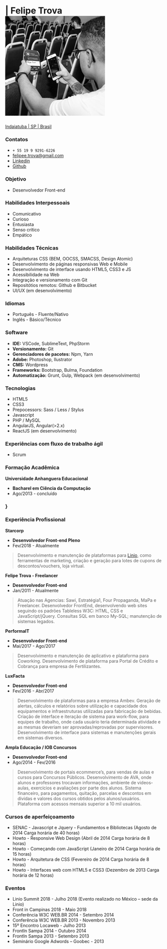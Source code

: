 # | Felipe Trova [![brand](assets/profile.jpeg)](http://felipetrova.github.io/) #
[Indaiatuba | SP | Brasil](https://goo.gl/maps/TMGJSgDYEVCoyBtG6)

### Contatos ### 
* `+ 55 19 9 9291-6226`
* felipee.trova@gmail.com 
* [Linkedin](https://www.linkedin.com/in/felipetrova/)
* [Github](https://github.com/felipetrova)

### Objetivo ###
* Desenvolvedor Front-end

### Habilidades Interpessoais ###
* Comunicativo 
* Curioso
* Entusiasta
* Senso crítico
* Empático

### Habilidades Técnicas ###
* Arquiteturas CSS (BEM, OOCSS, SMACSS, Design Atomic)
* Desenvolvimento de páginas responsivas Web e Mobile
* Desenvolvimento de interface usando HTML5, CSS3 e JS
* Acessibilidade na Web
* Integração e versionamento com Git
* Repositótios remotos: Github e Bitbucket
* UI/UX (em desenvolvimento)

### Idiomas ### 
* Português - Fluente/Nativo
* Inglês - Básico/Técnico

### Software ###
* **IDE:** VSCode, SublimeText, PhpStorm
* **Versionamento:** Git
* **Gerenciadores de pacotes:** Npm, Yarn
* **Adobe:** Photoshop, Ilustrator
* **CMS:** Wordpress
* **Frameworks:** Bootstrap, Bulma, Foundation
* **Automatização:** Grunt, Gulp, Webpack (em desenvolvimento)

### Tecnologias ###
* HTML5
* CSS3
* Prepocessors: Sass / Less / Stylus
* Javascript
* PHP / MySQL
* AngularJS, Angular(>2.x)
* ReactJS (em desenvolvimento)

### Experiências com fluxo de trabalho ágil ### 
* Scrum

### Formação Acadêmica ###
**Universidade Anhanguera Educacional**
* **Bacharel em Ciência da Computação**
* Ago/2013 - concluído
### } ###

### Experiência Profissional ###
**Starcorp**
* **Desenvolvedor Front-end Pleno**
* Fev/2018 - Atualmente
> Desenvolvimento e manutenção de plataformas para [Linio](http://www.linio.com), como ferramentas de marketing, criação e geração para lotes de cupons de descontos/vouchers, loja virtual.

**Felipe Trova - Freelancer**
* **Desenvolvedor Front-end**
* Jan/2011 - Atualmente
> Atuação nas Agencias: Sawi, Estratégia1, Four Propaganda, MaPa e Freelancer.
Desenvolvedor FrontEnd, desenvolvendo web sites seguindo os padrões Tableless W3C: HTML, CSS e JavaScript/jQuery. Consultas SQL em banco My-SQL; manutenção de sistemas legados.

**PerformaIT**
* **Desenvolvedor Front-end**
* Mai/2017 - Ago/2017
> Desenvolvimento e manutenção de aplicativo e plataforma para Coworking. Desenvolvimento de plataforma para Portal de Crédito e Cobrança para empresa de Fertilizantes.

**LuxFacta**
* **Desenvolvedor Front-end**
* Fev/2016 - Abr/2017
> Desenvolvimento de plataformas para a empresa Ambev. Geração de alertas, cálculos e relatórios sobre utilização e capacidade dos equipamentos e infraestruturas utilizadas para fabricação de bebidas. Criação de interface e iteração de sistema para work-flow, para equipes de trabalho, onde cada usuário teria determinada atividade e as mesmas deveriam ser aprovadas/reprovadas por supervisores. Desenvolvimento de interface para sistemas e manutenções gerais em sistemas diversos.

**Ampla Educação / IOB Concursos**
* **Desenvolvedor Front-end**
* Ago/2014 - Fev/2016
> Desenvolvimento de portais ecommerce’s, para vendas de aulas e cursos para Concursos Públicos. Desenvolvimento de AVA, onde alunos e professores trocavam informações, ambiente de videos-aulas, exercícios e avaliações por parte dos alunos. Sistema financeiro, para pagamentos, quitação, parcelas e descontos em dividas e valores dos cursos obtidos pelos alunos/usuários. Plataforma com acessos mensais superior a 10 mil usuários.

### Cursos de aperfeiçoamento ###
* SENAC - Javascript e Jquery - Fundamentos e Bibliotecas (Agosto de 2014 Carga horária de 40 horas)
* Howto - Responsive Web Design (Abril de 2014 Carga horária de 8 horas)
* Howto - Começando com JavaScript (Janeiro de 2014 Carga horária de 15 horas)
* Howto - Arquitetura de CSS (Fevereiro de 2014 Carga horária de 8 horas)
* Howto - Interfaces web com HTML5 e CSS3 (Dezembro de 2013 Carga horária de 12 horas)

### Eventos ###
* Linio Summit 2018 - Julho 2018 (Evento realizado no México – sede da Linio)
* Front in Campinas 2018 - Maio 2018
* Conferência W3C WEB.BR 2014 - Setembro 2014
* Conferência W3C WEB.BR 2013 - Novembro 2013
* 15º Encontro Locaweb - Julho 2013
* FrontIn Sampa 2014 - Outubro 2014
* FrontIn Sampa 2013 - Setembro 2013
* Seminário Google Adwords – Goobec - 2013